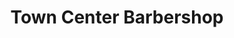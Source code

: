 ---
title: "Town Center Barbershop"
url: /virginia-beach/town-center-barbershop/
shop: hairdresser
---